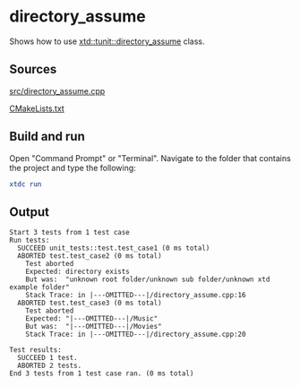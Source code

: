 # directory_assume

Shows how to use [xtd::tunit::directory_assume](https://gammasoft71.github.io/xtd/reference_guides/latest/classxtd_1_1tunit_1_1directory__assume.html) class.

## Sources

[src/directory_assume.cpp](src/directory_assume.cpp)

[CMakeLists.txt](CMakeLists.txt)

## Build and run

Open "Command Prompt" or "Terminal". Navigate to the folder that contains the project and type the following:

```cmake
xtdc run
```

## Output

```
Start 3 tests from 1 test case
Run tests:
  SUCCEED unit_tests::test.test_case1 (0 ms total)
  ABORTED test.test_case2 (0 ms total)
    Test aborted
    Expected: directory exists
    But was:  "unknown root folder/unknown sub folder/unknown xtd example folder"
    Stack Trace: in |---OMITTED---|/directory_assume.cpp:16
  ABORTED test.test_case3 (0 ms total)
    Test aborted
    Expected: "|---OMITTED---|/Music"
    But was:  "|---OMITTED---|/Movies"
    Stack Trace: in |---OMITTED---|/directory_assume.cpp:20

Test results:
  SUCCEED 1 test.
  ABORTED 2 tests.
End 3 tests from 1 test case ran. (0 ms total)
```
